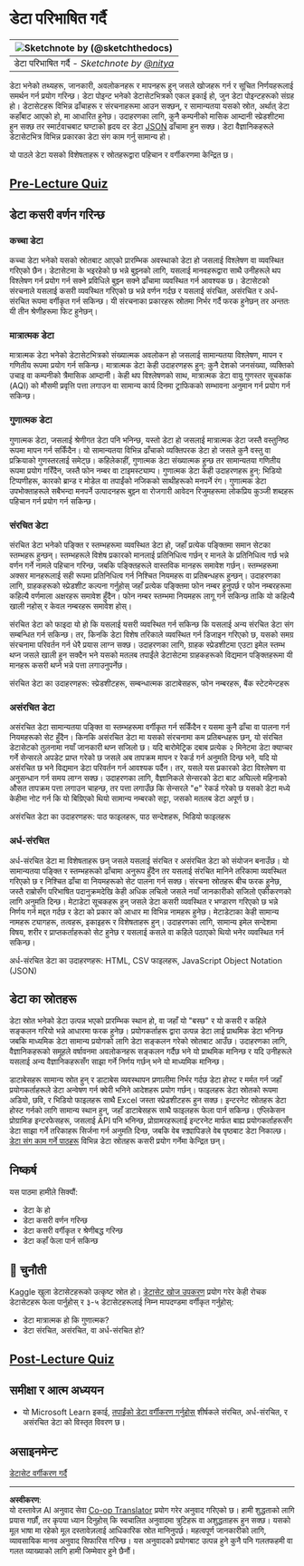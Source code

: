 <!--
CO_OP_TRANSLATOR_METADATA:
{
  "original_hash": "356d12cffc3125db133a2d27b827a745",
  "translation_date": "2025-08-27T17:19:07+00:00",
  "source_file": "1-Introduction/03-defining-data/README.md",
  "language_code": "ne"
}
-->
# डेटा परिभाषित गर्दै

|![ Sketchnote by [(@sketchthedocs)](https://sketchthedocs.dev) ](../../sketchnotes/03-DefiningData.png)|
|:---:|
|डेटा परिभाषित गर्दै - _Sketchnote by [@nitya](https://twitter.com/nitya)_ |

डेटा भनेको तथ्यहरू, जानकारी, अवलोकनहरू र मापनहरू हुन् जसले खोजहरू गर्न र सूचित निर्णयहरूलाई समर्थन गर्न प्रयोग गरिन्छ। डेटा पोइन्ट भनेको डेटासेटभित्रको एकल इकाई हो, जुन डेटा पोइन्टहरूको संग्रह हो। डेटासेटहरू विभिन्न ढाँचाहरू र संरचनाहरूमा आउन सक्छन्, र सामान्यतया यसको स्रोत, अर्थात् डेटा कहाँबाट आएको हो, मा आधारित हुनेछ। उदाहरणका लागि, कुनै कम्पनीको मासिक आम्दानी स्प्रेडशीटमा हुन सक्छ तर स्मार्टवाचबाट घण्टाको हृदय दर डेटा [JSON](https://stackoverflow.com/a/383699) ढाँचामा हुन सक्छ। डेटा वैज्ञानिकहरूले डेटासेटभित्र विभिन्न प्रकारका डेटा संग काम गर्नु सामान्य हो। 

यो पाठले डेटा यसको विशेषताहरू र स्रोतहरूद्वारा पहिचान र वर्गीकरणमा केन्द्रित छ।

## [Pre-Lecture Quiz](https://purple-hill-04aebfb03.1.azurestaticapps.net/quiz/4)
## डेटा कसरी वर्णन गरिन्छ

### कच्चा डेटा
कच्चा डेटा भनेको यसको स्रोतबाट आएको प्रारम्भिक अवस्थाको डेटा हो जसलाई विश्लेषण वा व्यवस्थित गरिएको छैन। डेटासेटमा के भइरहेको छ भन्ने बुझ्नको लागि, यसलाई मानवहरूद्वारा साथै उनीहरूले थप विश्लेषण गर्न प्रयोग गर्न सक्ने प्रविधिले बुझ्न सक्ने ढाँचामा व्यवस्थित गर्न आवश्यक छ। डेटासेटको संरचनाले यसलाई कसरी व्यवस्थित गरिएको छ भन्ने वर्णन गर्दछ र यसलाई संरचित, असंरचित र अर्ध-संरचित रूपमा वर्गीकृत गर्न सकिन्छ। यी संरचनाका प्रकारहरू स्रोतमा निर्भर गर्दै फरक हुनेछन् तर अन्ततः यी तीन श्रेणीहरूमा फिट हुनेछन्। 

### मात्रात्मक डेटा
मात्रात्मक डेटा भनेको डेटासेटभित्रको संख्यात्मक अवलोकन हो जसलाई सामान्यतया विश्लेषण, मापन र गणितीय रूपमा प्रयोग गर्न सकिन्छ। मात्रात्मक डेटा केही उदाहरणहरू हुन्: कुनै देशको जनसंख्या, व्यक्तिको उचाइ वा कम्पनीको त्रैमासिक आम्दानी। केही थप विश्लेषणको साथ, मात्रात्मक डेटा वायु गुणस्तर सूचकांक (AQI) को मौसमी प्रवृत्ति पत्ता लगाउन वा सामान्य कार्य दिनमा ट्राफिकको सम्भावना अनुमान गर्न प्रयोग गर्न सकिन्छ।

### गुणात्मक डेटा
गुणात्मक डेटा, जसलाई श्रेणीगत डेटा पनि भनिन्छ, यस्तो डेटा हो जसलाई मात्रात्मक डेटा जस्तै वस्तुनिष्ठ रूपमा मापन गर्न सकिँदैन। यो सामान्यतया विभिन्न ढाँचाको व्यक्तिपरक डेटा हो जसले कुनै वस्तु वा प्रक्रियाको गुणस्तरलाई समेट्छ। कहिलेकाहीं, गुणात्मक डेटा संख्यात्मक हुन्छ तर सामान्यतया गणितीय रूपमा प्रयोग गरिँदैन, जस्तै फोन नम्बर वा टाइमस्ट्याम्प। गुणात्मक डेटा केही उदाहरणहरू हुन्: भिडियो टिप्पणीहरू, कारको ब्रान्ड र मोडेल वा तपाईंको नजिकको साथीहरूको मनपर्ने रंग। गुणात्मक डेटा उपभोक्ताहरूले सबैभन्दा मनपर्ने उत्पादनहरू बुझ्न वा रोजगारी आवेदन रिजुमहरूमा लोकप्रिय कुञ्जी शब्दहरू पहिचान गर्न प्रयोग गर्न सकिन्छ।

### संरचित डेटा
संरचित डेटा भनेको पङ्क्ति र स्तम्भहरूमा व्यवस्थित डेटा हो, जहाँ प्रत्येक पङ्क्तिमा समान सेटका स्तम्भहरू हुन्छन्। स्तम्भहरूले विशेष प्रकारको मानलाई प्रतिनिधित्व गर्छन् र मानले के प्रतिनिधित्व गर्छ भन्ने वर्णन गर्ने नामले पहिचान गरिन्छ, जबकि पङ्क्तिहरूले वास्तविक मानहरू समावेश गर्छन्। स्तम्भहरूमा अक्सर मानहरूलाई सही रूपमा प्रतिनिधित्व गर्न निश्चित नियमहरू वा प्रतिबन्धहरू हुन्छन्। उदाहरणका लागि, ग्राहकहरूको स्प्रेडशीट कल्पना गर्नुहोस् जहाँ प्रत्येक पङ्क्तिमा फोन नम्बर हुनुपर्छ र फोन नम्बरहरूमा कहिल्यै वर्णमाला अक्षरहरू समावेश हुँदैन। फोन नम्बर स्तम्भमा नियमहरू लागू गर्न सकिन्छ ताकि यो कहिल्यै खाली नहोस् र केवल नम्बरहरू समावेश होस्। 

संरचित डेटा को फाइदा यो हो कि यसलाई यसरी व्यवस्थित गर्न सकिन्छ कि यसलाई अन्य संरचित डेटा संग सम्बन्धित गर्न सकिन्छ। तर, किनकि डेटा विशेष तरिकाले व्यवस्थित गर्न डिजाइन गरिएको छ, यसको समग्र संरचनामा परिवर्तन गर्न धेरै प्रयास लाग्न सक्छ। उदाहरणका लागि, ग्राहक स्प्रेडशीटमा एउटा इमेल स्तम्भ थप्न जसले खाली हुन सक्दैन भने यसको मतलब तपाईंले डेटासेटमा ग्राहकहरूको विद्यमान पङ्क्तिहरूमा यी मानहरू कसरी थप्ने भन्ने पत्ता लगाउनुपर्नेछ। 

संरचित डेटा का उदाहरणहरू: स्प्रेडशीटहरू, सम्बन्धात्मक डाटाबेसहरू, फोन नम्बरहरू, बैंक स्टेटमेन्टहरू

### असंरचित डेटा
असंरचित डेटा सामान्यतया पङ्क्ति वा स्तम्भहरूमा वर्गीकृत गर्न सकिँदैन र यसमा कुनै ढाँचा वा पालना गर्न नियमहरूको सेट हुँदैन। किनकि असंरचित डेटा मा यसको संरचनामा कम प्रतिबन्धहरू छन्, यो संरचित डेटासेटको तुलनामा नयाँ जानकारी थप्न सजिलो छ। यदि बारोमेट्रिक दबाब प्रत्येक २ मिनेटमा डेटा क्याप्चर गर्ने सेन्सरले अपडेट प्राप्त गरेको छ जसले अब तापक्रम मापन र रेकर्ड गर्न अनुमति दिन्छ भने, यदि यो असंरचित छ भने विद्यमान डेटा परिवर्तन गर्न आवश्यक पर्दैन। तर, यसले यस प्रकारको डेटा विश्लेषण वा अनुसन्धान गर्न समय लाग्न सक्छ। उदाहरणका लागि, वैज्ञानिकले सेन्सरको डेटा बाट अघिल्लो महिनाको औसत तापक्रम पत्ता लगाउन चाहन्छ, तर पत्ता लगाउँछ कि सेन्सरले "e" रेकर्ड गरेको छ यसको डेटा मध्ये केहीमा नोट गर्न कि यो बिग्रिएको थियो सामान्य नम्बरको सट्टा, जसको मतलब डेटा अपूर्ण छ।

असंरचित डेटा का उदाहरणहरू: पाठ फाइलहरू, पाठ सन्देशहरू, भिडियो फाइलहरू

### अर्ध-संरचित
अर्ध-संरचित डेटा मा विशेषताहरू छन् जसले यसलाई संरचित र असंरचित डेटा को संयोजन बनाउँछ। यो सामान्यतया पङ्क्ति र स्तम्भहरूको ढाँचामा अनुरूप हुँदैन तर यसलाई संरचित मानिने तरिकामा व्यवस्थित गरिएको छ र निश्चित ढाँचा वा नियमहरूको सेट पालना गर्न सक्छ। संरचना स्रोतहरू बीच फरक हुनेछ, जस्तै राम्रोसँग परिभाषित पदानुक्रमदेखि केही अधिक लचिलो जसले नयाँ जानकारीको सजिलो एकीकरणको लागि अनुमति दिन्छ। मेटाडेटा सूचकहरू हुन् जसले डेटा कसरी व्यवस्थित र भण्डारण गरिएको छ भन्ने निर्णय गर्न मद्दत गर्दछ र डेटा को प्रकार को आधार मा विभिन्न नामहरू हुनेछ। मेटाडेटाका केही सामान्य नामहरू ट्यागहरू, तत्वहरू, इकाइहरू र विशेषताहरू हुन्। उदाहरणका लागि, सामान्य इमेल सन्देशमा विषय, शरीर र प्राप्तकर्ताहरूको सेट हुनेछ र यसलाई कसले वा कहिले पठाएको थियो भनेर व्यवस्थित गर्न सकिन्छ। 

अर्ध-संरचित डेटा का उदाहरणहरू: HTML, CSV फाइलहरू, JavaScript Object Notation (JSON)

## डेटा का स्रोतहरू 

डेटा स्रोत भनेको डेटा उत्पन्न भएको प्रारम्भिक स्थान हो, वा जहाँ यो "बस्छ" र यो कसरी र कहिले सङ्कलन गरियो भन्ने आधारमा फरक हुनेछ। प्रयोगकर्ताहरू द्वारा उत्पन्न डेटा लाई प्राथमिक डेटा भनिन्छ जबकि माध्यमिक डेटा सामान्य प्रयोगको लागि डेटा सङ्कलन गरेको स्रोतबाट आउँछ। उदाहरणका लागि, वैज्ञानिकहरूको समूहले वर्षावनमा अवलोकनहरू सङ्कलन गर्दैछ भने यो प्राथमिक मानिन्छ र यदि उनीहरूले यसलाई अन्य वैज्ञानिकहरूसँग साझा गर्ने निर्णय गर्छन् भने यो माध्यमिक मानिन्छ। 

डाटाबेसहरू सामान्य स्रोत हुन् र डाटाबेस व्यवस्थापन प्रणालीमा निर्भर गर्दछ डेटा होस्ट र मर्मत गर्न जहाँ प्रयोगकर्ताहरूले डेटा अन्वेषण गर्न क्वेरी भनिने आदेशहरू प्रयोग गर्छन्। फाइलहरू डेटा स्रोतको रूपमा अडियो, छवि, र भिडियो फाइलहरू साथै Excel जस्ता स्प्रेडशीटहरू हुन सक्छ। इन्टरनेट स्रोतहरू डेटा होस्ट गर्नको लागि सामान्य स्थान हुन्, जहाँ डाटाबेसहरू साथै फाइलहरू फेला पार्न सकिन्छ। एप्लिकेसन प्रोग्रामिङ इन्टरफेसहरू, जसलाई API पनि भनिन्छ, प्रोग्रामरहरूलाई इन्टरनेट मार्फत बाह्य प्रयोगकर्ताहरूसँग डेटा साझा गर्ने तरिकाहरू सिर्जना गर्न अनुमति दिन्छ, जबकि वेब स्क्र्यापिङले वेब पृष्ठबाट डेटा निकाल्छ। [डेटा संग काम गर्ने पाठहरू](../../../../../../../../../2-Working-With-Data) विभिन्न डेटा स्रोतहरू कसरी प्रयोग गर्नेमा केन्द्रित छन्। 

## निष्कर्ष

यस पाठमा हामीले सिक्यौं:

- डेटा के हो
- डेटा कसरी वर्णन गरिन्छ
- डेटा कसरी वर्गीकृत र श्रेणीबद्ध गरिन्छ
- डेटा कहाँ फेला पार्न सकिन्छ

## 🚀 चुनौती

Kaggle खुला डेटासेटहरूको उत्कृष्ट स्रोत हो। [डेटासेट खोज उपकरण](https://www.kaggle.com/datasets) प्रयोग गरेर केही रोचक डेटासेटहरू फेला पार्नुहोस् र ३-५ डेटासेटहरूलाई निम्न मापदण्डमा वर्गीकृत गर्नुहोस्:

- डेटा मात्रात्मक हो कि गुणात्मक?
- डेटा संरचित, असंरचित, वा अर्ध-संरचित हो?

## [Post-Lecture Quiz](https://purple-hill-04aebfb03.1.azurestaticapps.net/quiz/5)



## समीक्षा र आत्म अध्ययन

- यो Microsoft Learn इकाई, [तपाईंको डेटा वर्गीकरण गर्नुहोस्](https://docs.microsoft.com/en-us/learn/modules/choose-storage-approach-in-azure/2-classify-data) शीर्षकले संरचित, अर्ध-संरचित, र असंरचित डेटा को विस्तृत विवरण छ।

## असाइनमेन्ट

[डेटासेट वर्गीकरण गर्दै](assignment.md)

---

**अस्वीकरण**:  
यो दस्तावेज़ AI अनुवाद सेवा [Co-op Translator](https://github.com/Azure/co-op-translator) प्रयोग गरेर अनुवाद गरिएको छ। हामी शुद्धताको लागि प्रयास गर्छौं, तर कृपया ध्यान दिनुहोस् कि स्वचालित अनुवादमा त्रुटिहरू वा अशुद्धताहरू हुन सक्छ। यसको मूल भाषा मा रहेको मूल दस्तावेज़लाई आधिकारिक स्रोत मानिनुपर्छ। महत्वपूर्ण जानकारीको लागि, व्यावसायिक मानव अनुवाद सिफारिस गरिन्छ। यस अनुवादको प्रयोगबाट उत्पन्न हुने कुनै पनि गलतफहमी वा गलत व्याख्याको लागि हामी जिम्मेवार हुने छैनौं।